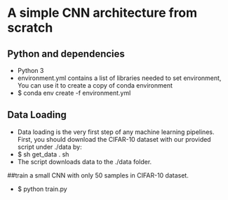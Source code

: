 # A simple CNN architecture from scratch
## Python and dependencies
- Python 3
- environment.yml contains a list of libraries needed to set environment, You can use it to create a copy of conda environment
- $ conda env create -f environment.yml

## Data Loading
- Data loading is the very first step of any machine learning pipelines. First, you should download the CIFAR-10  dataset with our provided script under ./data by:
- $ sh get_data . sh
- The script downloads data to the ./data folder.

##train a small CNN with only 50 samples in CIFAR-10 dataset. 
-  $ python train.py
